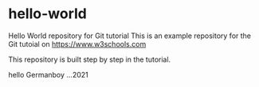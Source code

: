# hello-world
Hello World repository for Git tutorial
This is an example repository for the Git tutoial on https://www.w3schools.com

This repository is built step by step in the tutorial.

hello Germanboy ...2021
